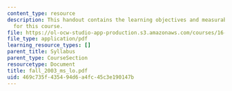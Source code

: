 ```yaml
---
content_type: resource
description: This handout contains the learning objectives and measurable outcomes
  for this course.
file: https://ol-ocw-studio-app-production.s3.amazonaws.com/courses/16-01-unified-engineering-i-ii-iii-iv-fall-2005-spring-2006/469c735f435494d6a4fc45c3e190147b_fall_2003_ms_lo.pdf
file_type: application/pdf
learning_resource_types: []
parent_title: Syllabus
parent_type: CourseSection
resourcetype: Document
title: fall_2003_ms_lo.pdf
uid: 469c735f-4354-94d6-a4fc-45c3e190147b
---
```

